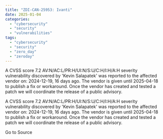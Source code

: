 ```yaml
---
title: "ZDI-CAN-25953: Ivanti"
date: 2025-01-04
categories: 
  - "cybersecurity"
  - "security"
  - "vulnerabilities"
tags: 
  - "cybersecurity"
  - "security"
  - "zero_day"
  - "zeroday"
---
```


A CVSS score 7.2 AV:N/AC:L/PR:H/UI:N/S:U/C:H/I:H/A:H severity vulnerability discovered by 'Kevin Salapatek' was reported to the affected vendor on: 2024-12-19, 16 days ago. The vendor is given until 2025-04-18 to publish a fix or workaround. Once the vendor has created and tested a patch we will coordinate the release of a public advisory.

A CVSS score 7.2 AV:N/AC:L/PR:H/UI:N/S:U/C:H/I:H/A:H severity vulnerability discovered by 'Kevin Salapatek' was reported to the affected vendor on: 2024-12-19, 16 days ago. The vendor is given until 2025-04-18 to publish a fix or workaround. Once the vendor has created and tested a patch we will coordinate the release of a public advisory.

Go to Source

